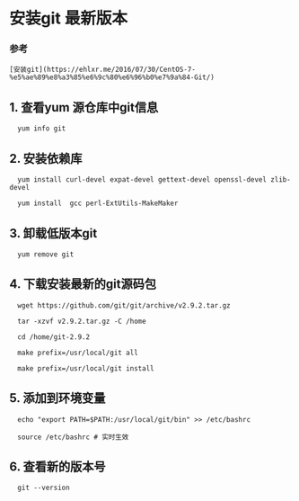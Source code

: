 # 安装git 最新版本

### 参考

	[安装git](https://ehlxr.me/2016/07/30/CentOS-7-%e5%ae%89%e8%a3%85%e6%9c%80%e6%96%b0%e7%9a%84-Git/)

## 1. 查看yum 源仓库中git信息
      
	  yum info git
	  
## 2. 安装依赖库
     
	  yum install curl-devel expat-devel gettext-devel openssl-devel zlib-devel
	  
      yum install  gcc perl-ExtUtils-MakeMaker
	  
	  
## 3. 卸载低版本git
     
	  yum remove git
	  
	  
## 4. 下载安装最新的git源码包
   
      wget https://github.com/git/git/archive/v2.9.2.tar.gz
	  
	  tar -xzvf v2.9.2.tar.gz -C /home
	  
	  cd /home/git-2.9.2
	  
	  make prefix=/usr/local/git all
	  
	  make prefix=/usr/local/git install


## 5. 添加到环境变量

      echo "export PATH=$PATH:/usr/local/git/bin" >> /etc/bashrc
	  
	  source /etc/bashrc # 实时生效
	  

## 6. 查看新的版本号
  
      git --version
